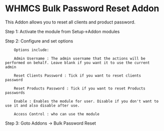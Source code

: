 WHMCS Bulk Password Reset Addon
=========================
This Addon allows you to reset all clients and product password.

Step 1: Activate the module from Setup->Addon modules

Step 2: Configure and set options

        Options include: 
	
        Admin Username : The admin username that the actions will be performed on behalf. Leave blank if you want it to use the current admin
	
        Reset Clients Password : Tick if you want to reset clients password
	
        Reset Products Password : Tick if you want to reset Products passwords
	
        Enable : Enables the module for user. Disable if you don't want to use it and also disable after use.
	
        Access Control : who can use the module
	
Step 3: Goto Addons -> Bulk Password Reset

